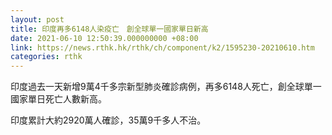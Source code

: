```yaml
---
layout: post
title: 印度再多6148人染疫亡　創全球單一國家單日新高
date: 2021-06-10 12:50:39.000000000 +08:00
link: https://news.rthk.hk/rthk/ch/component/k2/1595230-20210610.htm
categories: rthk
---
```


印度過去一天新增9萬4千多宗新型肺炎確診病例，再多6148人死亡，創全球單一國家單日死亡人數新高。

印度累計大約2920萬人確診，35萬9千多人不治。
